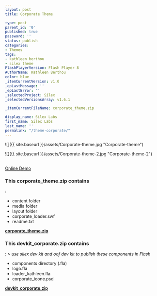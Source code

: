 ```yaml
---
layout: post
title: Corporate Theme

type: post
parent_id: '0'
published: true
password: ''
status: publish
categories:
- Themes
tags:
- kathleen berthou
- silex theme
FlashPlayerVersion: Flash Player 8
AuthorName: Kathleen Berthou
color: blue
_itemCurrentVersion: v1.0
_epLastMessage: ''
_epLastError: ''
_selectedProject: Silex
_selectedVersionsArray: v1.6.1

_itemCurrentFileName: corporate_theme.zip

display_name: Silex Labs
first_name: Silex Labs
last_name: ''
permalink: "/theme-corporate/"
---
```


![]({{ site.baseurl }}/assets/Corporate-theme.jpg "Corporate-theme")

![]({{ site.baseurl }}/assets/Corporate-theme-2.jpg "Corporate-theme-2")

[  
Online Demo](http://silexprod.com/silex_kathleen/?/theme_corporate#/start/home/)

### This corporate_theme.zip contains
: 
*   content folder
*   media folder
*   layout folder
*   corporate_loader.swf
*   readme.txt

[**corporate_theme.zip**](https://www.silexlabs.org/wp-content/uploads/2010/12/corporate_theme.zip)

### This devkit_corporate.zip contains
: 
_> use silex dev kit and oof dev kit to publish these components in Flash_

*   components directory (.fla)
*   logo.fla
*   loader_kathleen.fla
*   corporate_icone.psd

[**devkit_corporate.zip**](../wp-content/uploads/2010/05/devkit_silexexchange.zip)

